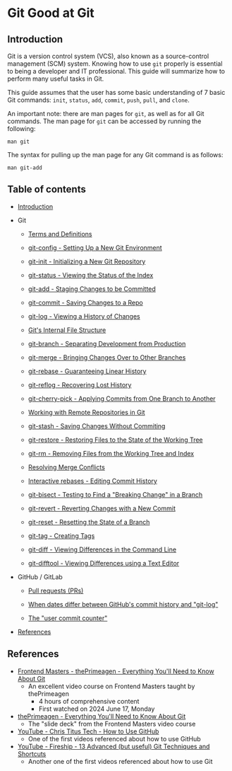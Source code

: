 # Git Good at Git

## Introduction

Git is a version control system (VCS), also known as a source-control management (SCM) system. Knowing how to use `git` properly is essential to being a developer and IT professional. This guide will summarize how to perform many useful tasks in Git.

This guide assumes that the user has some basic understanding of 7 basic Git commands: `init`, `status`, `add`, `commit`, `push`, `pull`, and `clone`.

An important note: there are man pages for `git`, as well as for all Git commands. The man page for `git` can be accessed by running the following:

```
man git
```

The syntax for pulling up the man page for any Git command is as follows:

```
man git-add
```

## Table of contents

- [Introduction](#introduction)

- Git

    - [Terms and Definitions](git/terms-and-definitions.md)

    - [git-config - Setting Up a New Git Environment](git/git-config.md)

    - [git-init - Initializing a New Git Repository](git/git-init.md)

    - [git-status - Viewing the Status of the Index](git/git-status.md)

    - [git-add - Staging Changes to be Committed](git/git-add.md)

    - [git-commit - Saving Changes to a Repo](git/git-commit.md)

    - [git-log - Viewing a History of Changes](git/git-log.md)

    - [Git's Internal File Structure](git/git-internal-file-structure.md)

    - [git-branch - Separating Development from Production](git/git-branch.md)

    - [git-merge - Bringing Changes Over to Other Branches](git/git-merge.md)

    - [git-rebase - Guaranteeing Linear History](git/git-rebase.md)

    - [git-reflog - Recovering Lost History](git/git-reflog.md)

    - [git-cherry-pick - Applying Commits from One Branch to Another](git/git-cherry-pick.md)

    - [Working with Remote Repositories in Git](git/git-remote.md)

    - [git-stash - Saving Changes Without Commiting](git/git-stash.md)

    - [git-restore - Restoring Files to the State of the Working Tree](git/git-restore.md)

    - [git-rm - Removing Files from the Working Tree and Index](git/git-rm.md)

    - [Resolving Merge Conflicts](git/resolving-merge-conflicts.md)

    - [Interactive rebases - Editing Commit History](git/interactive-rebase.md)

    - [git-bisect - Testing to Find a "Breaking Change" in a Branch](git/git-bisect.md)

    - [git-revert - Reverting Changes with a New Commit](git/git-revert.md)

    - [git-reset - Resetting the State of a Branch](git/git-reset.md)

    - [git-tag - Creating Tags](git/git-tag.md)

    - [git-diff - Viewing Differences in the Command Line](git/git-diff.md)

    - [git-difftool - Viewing Differences using a Text Editor](git/git-difftool.md)

- GitHub / GitLab

    - [Pull requests (PRs)](github/pull-requests.md)

    - [When dates differ between GitHub's commit history and "git-log"](github/different-dates.md)

    - [The "user commit counter"](github/user-commit-counter.md)

- [References](#references)

## References

- [Frontend Masters - thePrimeagen - Everything You'll Need to Know About Git](https://frontendmasters.com/courses/everything-git)
    - An excellent video course on Frontend Masters taught by thePrimeagen
        - 4 hours of comprehensive content
        - First watched on 2024 June 17, Monday
- [thePrimeagen - Everything You'll Need to Know About Git](https://theprimeagen.github.io/fem-git)
    - The "slide deck" from the Frontend Masters video course
- [YouTube - Chris Titus Tech - How to Use GitHub](https://www.youtube.com/watch?v=v_1iqtOnUMg)
    - One of the first videos referenced about how to use GitHub
- [YouTube - Fireship - 13 Advanced (but useful) Git Techniques and Shortcuts](https://www.youtube.com/watch?v=ecK3EnyGD8o)
    - Another one of the first videos referenced about how to use Git

